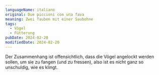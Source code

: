 ```yaml
---
languageName: italiano
original: Due piccioni con una fava
meaning: Zwei Tauben mit einer Saubohne
tags:
  - Vögel
  - Fütterung
pubDate: 2024-02-20
modifiedDate: 2024-02-20
---
```


Der Zusammenhang ist offensichtlich, dass die Vögel angelockt werden sollen, um sie zu fangen (und zu fressen), also ist es nicht ganz
so unschuldig, wie es klingt.
